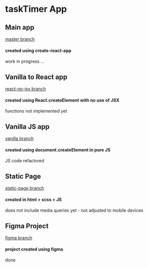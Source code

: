 # taskTimer App

## Main app
[master branch](https://github.com/jchojna/task-timer/tree/master)
#### created using create-react-app
work in progress ...

## Vanilla to React app
[react-no-jsx branch](https://github.com/jchojna/task-timer/tree/react-no-jsx)
#### created using React.createElement with no use of JSX
functions not implemented yet

## Vanilla JS app
[vanilla branch](https://github.com/jchojna/task-timer/tree/vanilla)
#### created using document.createElement in pure JS
JS code refactored

## Static Page
[static-page branch](https://github.com/jchojna/task-timer/tree/static-page)
#### created in html + scss + JS
does not include media queries yet - not adjusted to mobile devices

## Figma Project
[figma branch](https://github.com/jchojna/task-timer/tree/figma)
#### project created using figma
done